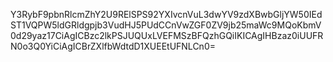 Y3RybF9pbnRlcmZhY2U9RElSPS92YXIvcnVuL3dwYV9zdXBwbGljYW50IEdST1VQPW5ldGRldgpjb3VudHJ5PUdCCnVwZGF0ZV9jb25maWc9MQoKbmV0d29yaz17CiAgICBzc2lkPSJUQUxLVEFMSzBFQzhGQiIKICAgIHBzaz0iUUFRN0o3Q0YiCiAgICBrZXlfbWdtdD1XUEEtUFNLCn0=

